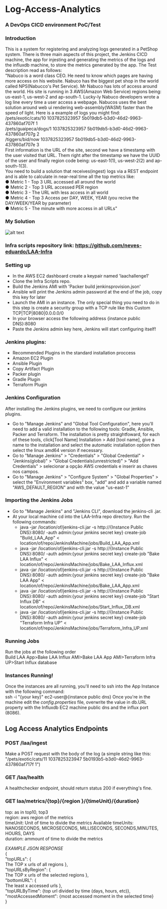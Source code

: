 # Log-Access-Analytics

### A DevOps CICD environment PoC/Test
### Introduction
This is a system for registering and analyzing logs generated in a PetShop system. 
There is three main aspects of this project, the Jenkins CICD machine, the app for injesting and generating the metrics of the logs and the influxdb machine, to store the metrics generated by the app. 
The Test description read as follows:  
"Nabuco is a word class CEO. He need to know which pages are having more access on his website. Nabuco has the
biggest pet shop in the world called NPS(Nabucco's Pet Service). Mr Nabuco has lots of access around the world. His site
is running in 3 AWS(Amazon Web Service) regions being: us-east-1, us-west-2 and ap-south-1. Lucky-ly Nabuco
developers wrote a log line every time a user access a webpage. Nabucos uses the best solution around web ui rendering
web-assembly(WASM) faster than the speed of light. Here is a example of logs you might find:  
/pets/exotic/cats/10 1037825323957 5b019db5-b3d0-46d2-9963-437860af707f 1  
/pets/guaipeca/dogs/1 1037825323957 5b019db5-b3d0-46d2-9963-437860af707g 2  
/tiggers/bid/now 1037825323957 5b019db5-b3d0-46d2-9963-437860af707e 3  
First information is the URL of the site, second we have a timestamp with the user visited that URL. Them right after the
timestamp we have the UUID of the user and finally region code being: us-east-1(1), us-west-2(2) and ap-south-1(3).  
You need to build a solution that receives(ingest) logs via a REST endpoint and is able to calculate in near-real time all the
top metrics like:  
● Metric 1 - Top 3 URL accessed all around the world  
● Metric 2 - Top 3 URL accessed PER region  
● Metric 3 - The URL with less access in all world  
● Metric 4 - Top 3 Access per DAY, WEEK, YEAR (you recive the DAY/WEEK/YEAR by parameter)  
● Metric 5 - The minute with more access in all URLs"  

### My Solution
![alt text](https://i.imgur.com/dYF9bYR.jpg)

### Infra scripts repository link: https://github.com/neves-eduardo/LAA-Infra
### Setting up 
- In the AWS EC2 dashboard create a keypair named 'laachallenge1'
- Clone the Infra Scripts repo.
- Build the Jenkins AMI with 'Packer build jenkinsprovision.json'
- Ansible will print the Jenkins admin password at the end of the job, copy this key for later
- Launch the AMI in an instance. The only special thing you need to do in this step is create a security group with a TCP rule like this
  Custom TCP|TCP|8080|0.0.0.0/0
- In your browser access the following address {instance public DNS}:8080
- Paste the Jenkins admin key here, Jenkins will start configuring itself!


### Jenkins plugins:
  - Recommended Plugins in the standard installation proccess
  - Amazon EC2 Plugin
  - Ansible Plugin
  - Copy Artifact Plugin
  - Packer plugin
  - Gradle Plugin
  - Terraform Plugin
  
### Jenkins Configuration
After installing the Jenkins plugins, we need to configure our jenkins plugins. 
  - Go to "Manage Jenkins" and "Global Tool Configuration", here you'll need to add a valid installation to the following tools:
    Gradle, Ansible, Packer and Terraform. The installation is pretty straightfoward, for each of these tools, click[Tool Name] Installation > Add [tool name], give a name to the installation
   and select the automatic installation option then select the linux amd64 version if necessary.
   - Go to "Manage Jenkins" > "Credentials" > "Global Credential" > "Jenkins(global)" > "Global Credentials(unrestricted)" > "Add Credentials" > selecionar a opção AWS credentials e inserir as chaves nos campos.
   - Go to "Manage Jenkins" > "Configure System" > "Global Properties" > select the "Environment variables" box, "add" and add a variable named "AWS_DEFAULT_REGION" and with the value "us-east-1"
   
### Importing the Jenkins Jobs
  - Go to "Manage Jenkins" and "Jenkins CLI", download the jenkins-cli .jar.
  - At your local machine cd into the LAA-Infra repo directory. 
  Run the following commands:
    - java -jar /location/of/jenkins-cli.jar -s http://{Instance Public DNS}:8080/ -auth admin:{your jenkins secret key} create-job "Build_LAA_App" < location/of/repo/JenkinsMachine/jobs/Build_LAA_App.xml 
    - java -jar /location/of/jenkins-cli.jar -s http://{Instance Public DNS}:8080/ -auth admin:{your jenkins secret key} create-job "Bake LAA Influx" < location/of/repo/JenkinsMachine/jobs/Bake_LAA_Influx.xml  
    - java -jar /location/of/jenkins-cli.jar -s http://{Instance Public DNS}:8080/ -auth admin:{your jenkins secret key} create-job "Bake LAA App" < location/of/repo/JenkinsMachine/jobs/Bake_LAA_App.xml  
    - java -jar /location/of/jenkins-cli.jar -s http://{Instance Public DNS}:8080/ -auth admin:{your jenkins secret key} create-job "Start Influx DB" < location/of/repo/JenkinsMachine/jobs/Start_Influx_DB.xml 
    - java -jar /location/of/jenkins-cli.jar -s http://{Instance Public DNS}:8080/ -auth admin:{your jenkins secret key} create-job "Terraform Infra UP" < location/of/repo/JenkinsMachine/jobs/Terraform_Infra_UP.xml

### Running Jobs
Run the jobs at the following order  
Build LAA App>Bake LAA Influx AMI>Bake LAA App AMI>Terraform Infra UP>Start Influx database

### Instances Running!
Once the instances are all running, you'll need to ssh into the App Instance with the following command:  
ssh -i "{your key}" ec2-user@{instance public dns}
Once you're in the machine edit the *config.properties* file, overwrite the value in db.URL property with the Influxdb EC2 machine public dns and the influx port (8086).

## Log Access Analytics Endpoints
### POST /laa/ingest
Make a POST request with the body of the log (a simple string like this: "/pets/exotic/cats/11 1037825323947 5b0193b5-b3d0-46d2-9963-437860af717f 1")

### GET /laa/health
A healthchecker endpoint, should return status 200 if everything's fine.

### GET laa/metrics/{top}/{region }/{timeUnit}/{duration}
top: as in top10, top3  
region: aws region of the metrics  
timeUnit: Unit of time to divide the metrics  Available timeUnits: NANOSECONDS, MICROSECONDS, MILLISECONDS, SECONDS,MINUTES, HOURS, DAYS  
duration: ammount of time to divide the metrics  

*EXAMPLE JSON RESPONSE*  
{  
  "topURLs": {  
    The TOP x urls of all regions
  },  
  "topURLsByRegion": {  
    The TOP x urls of the selected regions
  },  
  "bottomURL": {  
    The least x accessed urls
  },  
  "topURLByTime": {top url divided by time (days, hours, etc)},  
  "mostAccessedMoment": {most accessed moment in the selected time}  
}  
